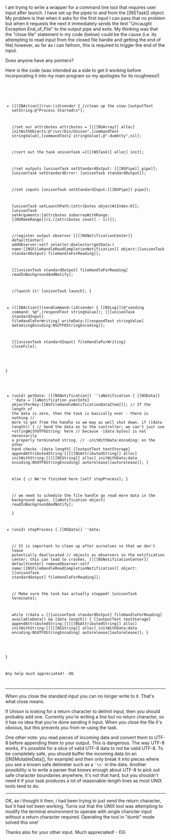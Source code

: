 
I am trying to write a wrapper for a command line tool that requires user input after launch. I have set up the pipes to and from the [[NSTask]] object.
My problem is that when it asks for the first input I can pass that no problem but when it requests the next it immediately sends the text "Uncaught Exception End_of_File" to the output pipe and exits. 
My thinking was that the "close file" statement in my code (below) could be the cause (i.e. its attempting to read input from the closed file handle and getting the end of file) however, as far as i can fathom, this is required to trigger the end of the input.

Does anyone have any pointers?

Here is the code (was intended as a side to get it working before incorporating it into my main program so my apologies for its roughness!)

<code> 

- ([[IBAction]])run:(id)sender
{
	//clean up the view
	[outputText setString:@"Process Started\n"];
	
	//set our attributes
	attributes = [[[[NSArray]] alloc] initWithObjects:@"/usr/bin/Unison",[commandText stringValue],[commandText2 stringValue],@"-dumbtty",nil];
	
	//sort out the task
	unisonTask =[[[[NSTask]] alloc] init];
	
	//set outputs
	[unisonTask setStandardOutput: [[[NSPipe]] pipe]];
	[unisonTask setStandardError: [unisonTask standardOutput]];
	
	//set inputs
	[unisonTask setStandardInput:[[[NSPipe]] pipe]];
	
	[unisonTask setLaunchPath:[attributes objectAtIndex:0]];
	[unisonTask setArguments:[attributes subarrayWithRange: [[NSMakeRange]](1,([attributes count] - 1))]];
	
	//register output observer
	[[[[NSNotificationCenter]] defaultCenter] addObserver:self 
											 selector:@selector(getData:) 
												 name:[[NSFileHandleReadCompletionNotification]] 
											   object:[[unisonTask standardOutput] fileHandleForReading]];
	
	[[[unisonTask standardOutput] fileHandleForReading] readInBackgroundAndNotify];
	
	//launch it!
	[unisonTask launch];
}

- ([[IBAction]])sendCommand:(id)sender
{
	[[NSLog]](@"sending command: %@",[respondText stringValue]);
	[[[unisonTask standardInput] fileHandleForWriting] writeData:[[respondText stringValue] dataUsingEncoding:NSUTF8StringEncoding]];
	
	[[[unisonTask standardInput] fileHandleForWriting] closeFile];
	

}

- (void) getData: ([[NSNotification]] '')aNotification
{
    [[NSData]] ''data = [[aNotification userInfo] objectForKey:[[NSFileHandleNotificationDataItem]]];
    // If the length of the data is zero, then the task is basically over - there is nothing
    // more to get from the handle so we may as well shut down.
    if ([data length])
    {
        // Send the data on to the controller; we can't just use +stringWithUTF8String: here
        // because -[data bytes] is not necessarily a properly terminated string.
        // -initWithData:encoding: on the other hand checks -[data length]
        [[outputText textStorage] appendAttributedString:[[[[[NSAttributedString]] alloc] initWithString:[[[[[NSString]] alloc] initWithData:data encoding:NSUTF8StringEncoding] autorelease]]autorelease]];
    } 
	
	else 
	{
        // We're finished here
        [self stopProcess];
    }
    
    // we need to schedule the file handle go read more data in the background again.
    [[aNotification object] readInBackgroundAndNotify];  
}

- (void) stopProcess
{
    [[NSData]] ''data;
    
    // It is important to clean up after ourselves so that we don't leave potentially deallocated
    // objects as observers in the notification center; this can lead to crashes.
    [[[[NSNotificationCenter]] defaultCenter] removeObserver:self name:[[NSFileHandleReadCompletionNotification]] object: [[unisonTask standardOutput] fileHandleForReading]];
    
    // Make sure the task has actually stopped!
    [unisonTask terminate];
	
	while ((data = [[[unisonTask standardOutput] fileHandleForReading] availableData]) && [data length])
	{
		[[outputText textStorage] appendAttributedString:[[[[[NSAttributedString]] alloc] initWithString:[[[[[NSString]] alloc] initWithData:data encoding:NSUTF8StringEncoding] autorelease]]autorelease]];
	}
	
}

Any help much appreciated! -DG

</code>

----
When you close the standard input you can no longer write to it. That's what close means.

If Unison is looking for a return character to delimit input, then you should probably add one. Currently you're writing a line but no return character, so it has no idea that you're done sending it input. When you close the file it's obvious, but this prevents you from re-using the task.

One other note: you read pieces of incoming data and convert them to UTF-8 before appending them to your output. This is dangerous. The way UTF-8 works, it's possible for a slice of valid UTF-8 data to not be valid UTF-8. To be completely safe, you should buffer the incoming data (in an [[NSMutableData]], for example) and then only break it into pieces where you see a known safe delimeter such as a <code>'\n'</code> in the data. Another possibility is to write a parser that knows enough about UTF-8 to pick out safe character boundaries anywhere, it's not that hard, but you shouldn't need it if your task produces a lot of reasonable-length lines as most UNIX tools tend to do.

----

OK, as i thought it then, i had been trying to just send the return character, but it had not been working. Turns out that the UNIX tool was attempting to  modify the terminal environment to operate with single charicter input without a return character required. Operating the tool in "dumb" mode solved this one! 

Thanks also for your other input. Much appreciated! - DG
